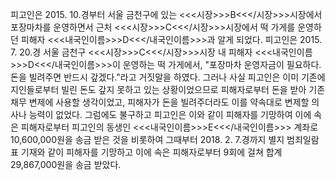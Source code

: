 피고인은 2015. 10.경부터 서울 금천구에 있는 <<<시장>>>B<<</시장>>>시장에서 포장마차를 운영하면서 근처 <<<시장>>>C<<</시장>>>시장에서 떡 가게를 운영하던 피해자 <<<내국인이름>>>D<<</내국인이름>>>과 알게 되었다.
피고인은 2015. 7. 20.경 서울 금천구 <<<시장>>>C<<</시장>>>시장 내 피해자 <<<내국인이름>>>D<<</내국인이름>>>이 운영하는 떡 가게에서, "포장마차 운영자금이 필요하다. 돈을 빌려주면 반드시 갚겠다."라고 거짓말을 하였다.
그러나 사실 피고인은 이미 기존에 지인들로부터 빌린 돈도 갚지 못하고 있는 상황이었으므로 피해자로부터 돈을 받아 기존 채무 변제에 사용할 생각이었고, 피해자가 돈을 빌려주더라도 이를 약속대로 변제할 의사나 능력이 없었다.
그럼에도 불구하고 피고인은 이와 같이 피해자를 기망하여 이에 속은 피해자로부터 피고인의 동생인 <<<내국인이름>>>E<<</내국인이름>>> 계좌로 10,600,000원을 송금 받은 것을 비롯하여 그때부터 2018. 2. 7.경까지 별지 범죄일람표 기재와 같이 피해자를 기망하고 이에 속은 피해자로부터 9회에 걸쳐 합계 29,867,000원을 송금 받았다.